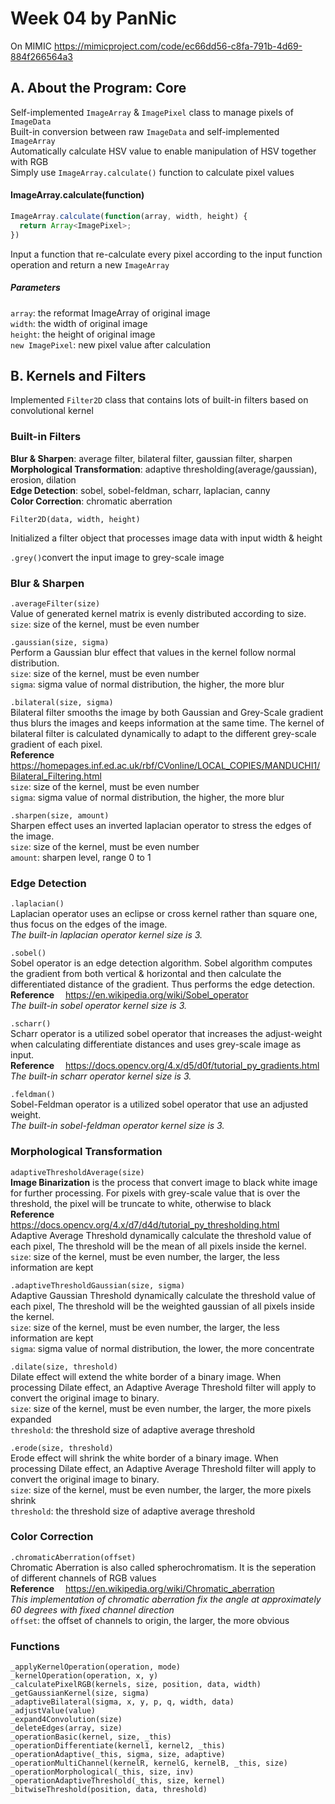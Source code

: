 # Week 04 by PanNic  
  
On MIMIC
https://mimicproject.com/code/ec66dd56-c8fa-791b-4d69-884f266564a3 
 
## A. About the Program: Core  
Self-implemented `ImageArray` & `ImagePixel` class to manage pixels of `ImageData`  
Built-in conversion between raw `ImageData` and self-implemented `ImageArray`  
Automatically calculate HSV value to enable manipulation of HSV together with RGB  
Simply use `ImageArray.calculate()` function to calculate pixel values  

#### ImageArray.calculate(function)  
``` javascript
ImageArray.calculate(function(array, width, height) {  
  return Array<ImagePixel>;  
})  
```
  
Input a function that re-calculate every pixel according to the input function operation and return a new `ImageArray`
##### Parameters
`array`: the reformat ImageArray of original image  
`width`: the width of original image  
`height`: the height of original image  
`new ImagePixel`: new pixel value after calculation  
  
## B. Kernels and Filters
Implemented `Filter2D` class that contains lots of built-in filters based on convolutional kernel  

### Built-in Filters
**Blur & Sharpen**: average filter, bilateral filter, gaussian filter, sharpen  
**Morphological Transformation**: adaptive thresholding(average/gaussian), erosion, dilation  
**Edge Detection**: sobel, sobel-feldman, scharr, laplacian, canny  
**Color Correction**: chromatic aberration  
  
`Filter2D(data, width, height)`  
  
Initialized a filter object that processes image data with input width & height  

`.grey()`convert the input image to grey-scale image

### Blur & Sharpen

`.averageFilter(size)`  
Value of generated kernel matrix is evenly distributed according to size.  
`size`: size of the kernel, must be even number  

`.gaussian(size, sigma)`  
Perform a Gaussian blur effect that values in the kernel follow normal distribution.  
`size`: size of the kernel, must be even number  
`sigma`: sigma value of normal distribution, the higher, the more blur  

`.bilateral(size, sigma)`  
Bilateral filter smooths the image by both Gaussian and Grey-Scale gradient thus blurs the images and keeps information at the same time. The kernel of bilateral filter is calculated dynamically to adapt to the different grey-scale gradient of each pixel.  
**Reference**  https://homepages.inf.ed.ac.uk/rbf/CVonline/LOCAL_COPIES/MANDUCHI1/Bilateral_Filtering.html  
`size`: size of the kernel, must be even number  
`sigma`: sigma value of normal distribution, the higher, the more blur  

`.sharpen(size, amount)`  
Sharpen effect uses an inverted laplacian operator to stress the edges of the image.  
`size`: size of the kernel, must be even number  
`amount`: sharpen level, range 0 to 1  

### Edge Detection

`.laplacian()`  
Laplacian operator uses an eclipse or cross kernel rather than square one, thus focus on the edges of the image.  
*The built-in laplacian operator kernel size is 3.*  

`.sobel()`  
Sobel operator is an edge detection algorithm. Sobel algorithm computes the gradient from both vertical & horizontal and then calculate the differentiated distance of the gradient. Thus performs the edge detection.  
**Reference**  https://en.wikipedia.org/wiki/Sobel_operator  
*The built-in sobel operator kernel size is 3.*

`.scharr()`  
Scharr operator is a utilized sobel operator that increases the adjust-weight when calculating differentiate distances and uses grey-scale image as input.  
**Reference**  https://docs.opencv.org/4.x/d5/d0f/tutorial_py_gradients.html  
*The built-in scharr operator kernel size is 3.*  

`.feldman()`  
Sobel-Feldman operator is a utilized sobel operator that use an adjusted weight.  
*The built-in sobel-feldman operator kernel size is 3.*  

### Morphological Transformation

`adaptiveThresholdAverage(size)`  
**Image Binarization** is the process that convert image to black white image for further processing. For pixels with grey-scale value that is over the threshold, the pixel will be truncate to white, otherwise to black  
**Reference**  https://docs.opencv.org/4.x/d7/d4d/tutorial_py_thresholding.html  
Adaptive Average Threshold dynamically calculate the threshold value of each pixel, The threshold will be the mean of all pixels inside the kernel.  
`size`: size of the kernel, must be even number, the larger, the less information are kept  

`.adaptiveThresholdGaussian(size, sigma)`  
Adaptive Gaussian Threshold dynamically calculate the threshold value of each pixel, The threshold will be the weighted gaussian of all pixels inside the kernel.  
`size`: size of the kernel, must be even number, the larger, the less information are kept  
`sigma`: sigma value of normal distribution, the lower, the more concentrate  

`.dilate(size, threshold)`  
Dilate effect will extend the white border of a binary image. When processing Dilate effect, an Adaptive Average Threshold filter will apply to convert the original image to binary.  
`size`: size of the kernel, must be even number, the larger, the more pixels expanded  
`threshold`: the threshold size of adaptive average threshold  

`.erode(size, threshold)`  
Erode effect will shrink the white border of a binary image. When processing Dilate effect, an Adaptive Average Threshold filter will apply to convert the original image to binary.  
`size`: size of the kernel, must be even number, the larger, the more pixels shrink  
`threshold`: the threshold size of adaptive average threshold  

### Color Correction

`.chromaticAberration(offset)`  
Chromatic Aberration is also called spherochromatism. It is the seperation of different channels of RGB values  
**Reference**  https://en.wikipedia.org/wiki/Chromatic_aberration  
*This implementation of chromatic aberration fix the angle at approximately 60 degrees with fixed channel direction*  
`offset`: the offset of channels to origin, the larger, the more obvious  

### Functions
```
_applyKernelOperation(operation, mode)
_kernelOperation(operation, x, y)
_calculatePixelRGB(kernels, size, position, data, width)
_getGaussianKernel(size, sigma)
_adaptiveBilateral(sigma, x, y, p, q, width, data)
_adjustValue(value)
_expand4Convolution(size)
_deleteEdges(array, size)
_operationBasic(kernel, size, _this)
_operationDifferentiate(kernel1, kernel2, _this)
_operationAdaptive(_this, sigma, size, adaptive)
_operationMultiChannel(kernelR, kernelG, kernelB, _this, size)
_operationMorphological(_this, size, inv)
_operationAdaptiveThreshold(_this, size, kernel)
_bitwiseThreshold(position, data, threshold)
```
